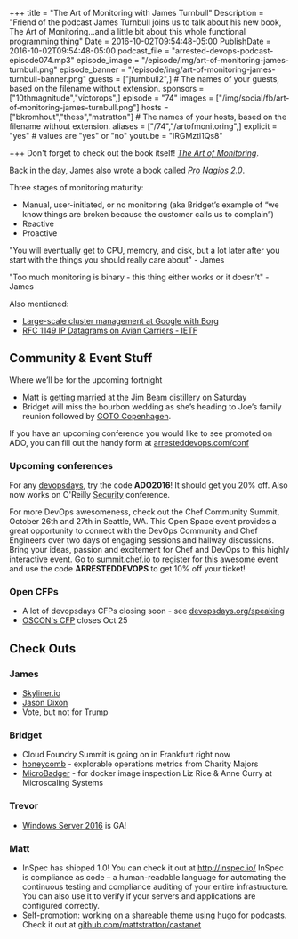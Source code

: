 +++
title = "The Art of Monitoring with James Turnbull"
Description = "Friend of the podcast James Turnbull joins us to talk about his new book, The Art of Monitoring...and a little bit about this whole functional programming thing"
Date = 2016-10-02T09:54:48-05:00
PublishDate = 2016-10-02T09:54:48-05:00
podcast_file = "arrested-devops-podcast-episode074.mp3"
episode_image = "/episode/img/art-of-monitoring-james-turnbull.png"
episode_banner = "/episode/img/art-of-monitoring-james-turnbull-banner.png"
guests = ["jturnbull2",] # The names of your guests, based on the filename without extension.
sponsors = ["10thmagnitude","victorops",]
episode = "74"
images = ["/img/social/fb/art-of-monitoring-james-turnbull.png"]
hosts = ["bkromhout","thess","mstratton"] # The names of your hosts, based on the filename without extension.
aliases = ["/74","/artofmonitoring",]
explicit = "yes" # values are "yes" or "no"
youtube = "IRGMztl1Qs8"

+++
Don't forget to check out the book itself! *[The Art of Monitoring](https://www.artofmonitoring.com/)*.

Back in the day, James also wrote a book called *[Pro Nagios 2.0](https://www.amazon.com/Nagios-Experts-Voice-Open-Source/dp/1590596099)*.

Three stages of monitoring maturity:
- Manual, user-initiated, or no monitoring (aka Bridget’s example of “we know things are broken because the customer calls us to complain”)
- Reactive
- Proactive

"You will eventually get to CPU, memory, and disk, but a lot later after you start with the things you should really care about" - James

"Too much monitoring is binary - this thing either works or it doesn’t" - James

Also mentioned:

- [Large-scale cluster management at Google with Borg](http://static.googleusercontent.com/media/research.google.com/en//pubs/archive/43438.pdf)
- [RFC 1149 IP Datagrams on Avian Carriers - IETF](https://www.ietf.org/rfc/rfc1149.txt)


## Community & Event Stuff

Where we’ll be for the upcoming fortnight
- Matt is [getting married](https://www.bourbonwedding.com/) at the Jim Beam distillery on Saturday
- Bridget will miss the bourbon wedding as she’s heading to Joe’s family reunion followed by [GOTO Copenhagen](https://gotocon.com/cph-2016/).

If you have an upcoming conference you would like to see promoted on ADO, you can fill out the handy form at [arresteddevops.com/conf](https://arresteddevops.com/conf)

### Upcoming conferences

For any [devopsdays](http://devopsdays.org), try the code **ADO2016**! It should get you 20% off.
Also now works on O'Reilly [Security](http://conferences.oreilly.com/security) conference.

For more DevOps awesomeness, check out the Chef Community Summit, October 26th and 27th in Seattle, WA. This Open Space event provides a great opportunity to connect with the DevOps Community and Chef Engineers over two days of engaging sessions and hallway discussions. Bring your ideas, passion and excitement for Chef and DevOps to this highly interactive event. Go to [summit.chef.io](http://summit.chef.io) to register for this awesome event and use the code **ARRESTEDDEVOPS** to get 10% off your ticket!

### Open CFPs

* A lot of devopsdays CFPs closing soon - see [devopsdays.org/speaking](https://devopsdays.org/speaking)
* [OSCON's CFP](http://conferences.oreilly.com/oscon/oscon-tx/public/cfp/502) closes Oct 25

## Check Outs

### James
- [Skyliner.io](http://skyliner.io)
- [Jason Dixon](http://obfuscurity.com/)
- Vote, but not for Trump

### Bridget
- Cloud Foundry Summit is going on in Frankfurt right now
- [honeycomb](https://honeycomb.io/) - explorable operations metrics from Charity Majors
- [MicroBadger](http://microbadger.com/) - for docker image inspection Liz Rice & Anne Curry at Microscaling Systems

### Trevor
- [Windows Server 2016](https://www.microsoft.com/en-us/cloud-platform/windows-server) is GA!

### Matt
- InSpec has shipped 1.0! You can check it out at http://inspec.io/ InSpec is compliance as code – a human-readable language for automating the continuous testing and compliance auditing of your entire infrastructure. You can also use it to verify if your servers and applications are configured correctly.
- Self-promotion: working on a shareable theme using [hugo](https://gohugo,io) for podcasts. Check it out at [github.com/mattstratton/castanet](https://github.com/mattstratton/castanet)

